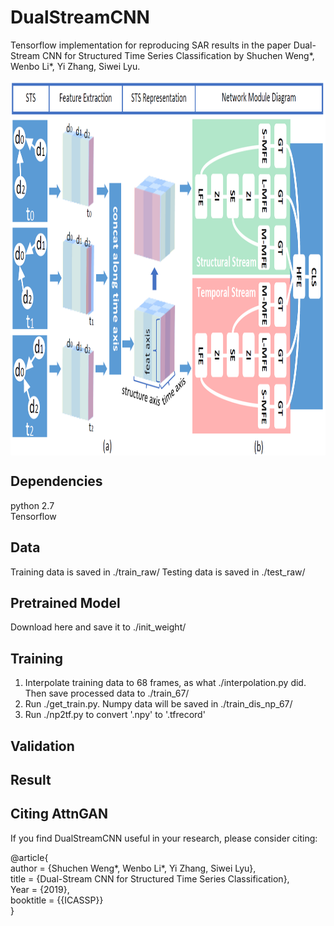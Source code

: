 # DualStreamCNN
Tensorflow implementation for reproducing SAR results in the paper Dual-Stream CNN for Structured Time Series Classification by Shuchen Weng*, Wenbo Li*, Yi Zhang, Siwei Lyu.

 <img src="https://github.com/SCWengTJU/DualStreamCNN/blob/master/Figures/Fig1.png" width = "900" height = "600" align=center />

## Dependencies
python 2.7  
Tensorflow  

## Data
Training data is saved in ./train_raw/
Testing data is saved in ./test_raw/

## Pretrained Model
Download here and save it to ./init_weight/

## Training
1. Interpolate training data to 68 frames, as what ./interpolation.py did. Then save processed data to ./train_67/
2. Run ./get_train.py. Numpy data will be saved in ./train_dis_np_67/
3. Run ./np2tf.py to convert '.npy' to '.tfrecord'


## Validation

## Result

## Citing AttnGAN
If you find DualStreamCNN useful in your research, please consider citing:  

@article{  
    author    = {Shuchen Weng*, Wenbo Li*, Yi Zhang, Siwei Lyu},  
    title     = {Dual-Stream CNN for Structured Time Series Classification},  
    Year = {2019},  
    booktitle = {{ICASSP}}  
}


